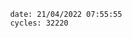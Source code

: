 

                date: 21/04/2022 07:55:55
                cycles: 32220

                         
